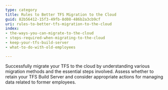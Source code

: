 ```yaml
---
type: category
title: Rules to Better TFS Migration to the Cloud
guid: 82b56412-15f3-49fb-8d08-486b2a3cb9cf
uri: rules-to-better-tfs-migration-to-the-cloud
index:
- the-ways-you-can-migrate-to-the-cloud
- steps-required-when-migrating-to-the-cloud
- keep-your-tfs-build-server
- what-to-do-with-old-employees

---
```


Successfully migrate your TFS to the cloud by understanding various migration methods and the essential steps involved. Assess whether to retain your TFS Build Server and consider appropriate actions for managing data related to former employees.
